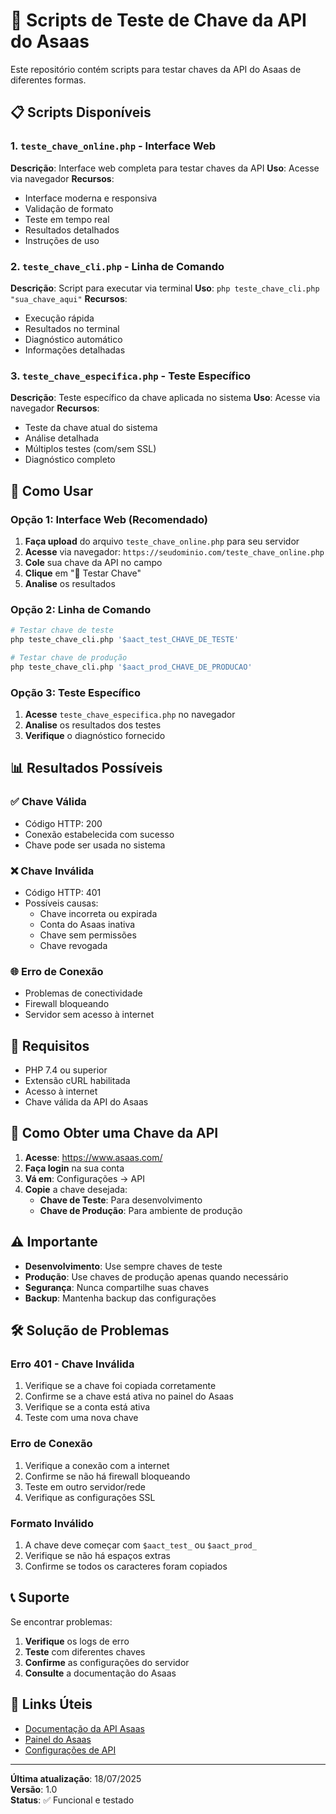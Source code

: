 # 🔑 Scripts de Teste de Chave da API do Asaas

Este repositório contém scripts para testar chaves da API do Asaas de diferentes formas.

## 📋 Scripts Disponíveis

### 1. `teste_chave_online.php` - Interface Web
**Descrição**: Interface web completa para testar chaves da API
**Uso**: Acesse via navegador
**Recursos**:
- Interface moderna e responsiva
- Validação de formato
- Teste em tempo real
- Resultados detalhados
- Instruções de uso

### 2. `teste_chave_cli.php` - Linha de Comando
**Descrição**: Script para executar via terminal
**Uso**: `php teste_chave_cli.php "sua_chave_aqui"`
**Recursos**:
- Execução rápida
- Resultados no terminal
- Diagnóstico automático
- Informações detalhadas

### 3. `teste_chave_especifica.php` - Teste Específico
**Descrição**: Teste específico da chave aplicada no sistema
**Uso**: Acesse via navegador
**Recursos**:
- Teste da chave atual do sistema
- Análise detalhada
- Múltiplos testes (com/sem SSL)
- Diagnóstico completo

## 🚀 Como Usar

### Opção 1: Interface Web (Recomendado)

1. **Faça upload** do arquivo `teste_chave_online.php` para seu servidor
2. **Acesse** via navegador: `https://seudominio.com/teste_chave_online.php`
3. **Cole** sua chave da API no campo
4. **Clique** em "🧪 Testar Chave"
5. **Analise** os resultados

### Opção 2: Linha de Comando

```bash
# Testar chave de teste
php teste_chave_cli.php '$aact_test_CHAVE_DE_TESTE'

# Testar chave de produção
php teste_chave_cli.php '$aact_prod_CHAVE_DE_PRODUCAO'
```

### Opção 3: Teste Específico

1. **Acesse** `teste_chave_especifica.php` no navegador
2. **Analise** os resultados dos testes
3. **Verifique** o diagnóstico fornecido

## 📊 Resultados Possíveis

### ✅ Chave Válida
- Código HTTP: 200
- Conexão estabelecida com sucesso
- Chave pode ser usada no sistema

### ❌ Chave Inválida
- Código HTTP: 401
- Possíveis causas:
  - Chave incorreta ou expirada
  - Conta do Asaas inativa
  - Chave sem permissões
  - Chave revogada

### 🌐 Erro de Conexão
- Problemas de conectividade
- Firewall bloqueando
- Servidor sem acesso à internet

## 🔧 Requisitos

- PHP 7.4 ou superior
- Extensão cURL habilitada
- Acesso à internet
- Chave válida da API do Asaas

## 📝 Como Obter uma Chave da API

1. **Acesse**: https://www.asaas.com/
2. **Faça login** na sua conta
3. **Vá em**: Configurações → API
4. **Copie** a chave desejada:
   - **Chave de Teste**: Para desenvolvimento
   - **Chave de Produção**: Para ambiente de produção

## ⚠️ Importante

- **Desenvolvimento**: Use sempre chaves de teste
- **Produção**: Use chaves de produção apenas quando necessário
- **Segurança**: Nunca compartilhe suas chaves
- **Backup**: Mantenha backup das configurações

## 🛠️ Solução de Problemas

### Erro 401 - Chave Inválida
1. Verifique se a chave foi copiada corretamente
2. Confirme se a chave está ativa no painel do Asaas
3. Verifique se a conta está ativa
4. Teste com uma nova chave

### Erro de Conexão
1. Verifique a conexão com a internet
2. Confirme se não há firewall bloqueando
3. Teste em outro servidor/rede
4. Verifique as configurações SSL

### Formato Inválido
1. A chave deve começar com `$aact_test_` ou `$aact_prod_`
2. Verifique se não há espaços extras
3. Confirme se todos os caracteres foram copiados

## 📞 Suporte

Se encontrar problemas:

1. **Verifique** os logs de erro
2. **Teste** com diferentes chaves
3. **Confirme** as configurações do servidor
4. **Consulte** a documentação do Asaas

## 🔗 Links Úteis

- [Documentação da API Asaas](https://www.asaas.com/api-docs/)
- [Painel do Asaas](https://www.asaas.com/)
- [Configurações de API](https://www.asaas.com/configuracoes/api)

---

**Última atualização**: 18/07/2025  
**Versão**: 1.0  
**Status**: ✅ Funcional e testado 